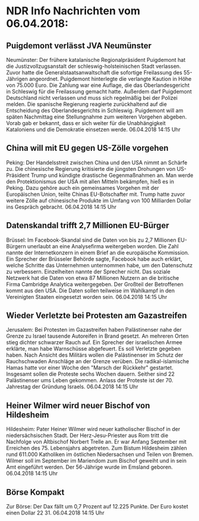 # NDR Info Nachrichten vom 06.04.2018:


## Puigdemont verlässt JVA Neumünster
Neumünster: Der frühere katalanische Regionalpräsident Puigdemont hat die Justizvollzugsanstalt der schleswig-holsteinischen Stadt verlassen. Zuvor hatte die Generalstaatsanwaltschaft die sofortige Freilassung des 55-Jährigen angeordnet. Puigdemont hinterlegte die verlangte Kaution in Höhe von 75.000 Euro. Die Zahlung war eine Auflage, die das Oberlandesgericht in Schleswig für die Freilassung gemacht hatte. Außerdem darf Puigdemont Deutschland nicht verlassen und muss sich regelmäßig bei der Polizei melden. Die spanische Regierung reagierte zurückhaltend auf die Entscheidung des Oberlandesgerichts in Schleswig. Puigdemont will am späten Nachmittag eine Stellungnahme zum weiteren Vorgehen abgeben. Vorab gab er bekannt, dass er sich weiter für die Unabhängigkeit Kataloniens und die Demokratie einsetzen werde. 06.04.2018 14:15 Uhr 

## China will mit EU gegen US-Zölle vorgehen
Peking: Der Handelsstreit zwischen China und den USA nimmt an Schärfe zu. Die chinesische Regierung kritisierte die jüngsten Drohungen von US-Präsident Trump und kündigte drastische Gegenmaßnahmen an. Man werde den Protektionismus der USA mit allen Mitteln bekämpfen, hieß es in Peking. Dazu gehöre auch ein gemeinsames Vorgehen mit der Europäischen Union, teilte Chinas EU-Botschafter mit. Trump hatte zuvor weitere Zölle auf chinesische Produkte im Umfang von 100 Milliarden Dollar ins Gespräch gebracht. 06.04.2018 14:15 Uhr 

## Datenskandal trifft 2,7 Millionen EU-Bürger
Brüssel: Im Facebook-Skandal sind die Daten von bis zu 2,7 Millionen EU-Bürgern unerlaubt an eine Analysefirma weitergeben worden. Die Zahl nannte der Internetkonzern in einem Brief an die europäische Kommission. Ein Sprecher der Brüsseler Behörde sagte, Facebook habe auch erklärt, welche Schritte das Unternehmen unternommen habe, um den Datenschutz zu verbessern. Einzelheiten nannte der Sprecher nicht. Das soziale Netzwerk hat die Daten von etwa 87 Millionen Nutzern an die britische Firma Cambridge Analytica weitergegeben. Der Großteil der Betroffenen kommt aus den USA. Die Daten sollen teilweise im Wahlkampf in den Vereinigten Staaten eingesetzt worden sein. 06.04.2018 14:15 Uhr 

## Wieder Verletzte bei Protesten am Gazastreifen
Jerusalem:         Bei Protesten im Gazastreifen haben Palästinenser nahe der Grenze zu Israel tausende Autoreifen in Brand gesetzt. An mehreren Orten stieg dichter schwarzer Rauch auf. Ein Sprecher der israelischen Armee erklärte, man habe Warnschüsse abgefeuert. Es soll Verletzte gegeben haben. Nach Ansicht des Militärs wollen die Palästinenser im Schutz der Rauchschwaden Anschläge an der Grenze verüben. Die radikal-islamische Hamas hatte vor einer Woche den "Marsch der Rückkehr" gestartet. Insgesamt sollen die Proteste sechs Wochen dauern. Seither sind 22 Palästinenser ums Leben gekommen. Anlass der Proteste ist der 70. Jahrestag der Gründung Israels. 06.04.2018 14:15 Uhr 

## Heiner Wilmer wird neuer Bischof von Hildesheim
Hildesheim:    Pater Heiner Wilmer wird neuer katholischer Bischof in der niedersächsischen Stadt. Der Herz-Jesu-Priester aus Rom tritt die Nachfolge von Altbischof Norbert Trelle an. Er war Anfang September mit Erreichen des 75. Lebensjahrs abgetreten. Zum Bistum Hildesheim zählen rund 611.000 Katholiken im östlichen Niedersachsen und Teilen von Bremen. Wilmer soll im September im Mariendom zum Bischof geweiht und in sein Amt eingeführt werden. Der 56-Jährige wurde im Emsland geboren. 06.04.2018 14:15 Uhr 

## Börse Kompakt
Zur Börse: Der Dax fällt um 0,7 Prozent auf 12.225 Punkte. Der Euro kostet einen Dollar 22 31. 06.04.2018 14:15 Uhr 
